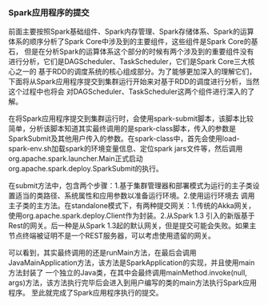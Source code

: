 ### Spark应用程序的提交

前面主要按照Spark基础组件、Spark内存管理、Spark存储体系、Spark的运算体系的顺序分析了Spark Core中涉及到的主要组件，这些组件是Spark Core的基石，
但是在分析Spark的运算体系这个部分的时候有两个涉及到的重要组件没有进行分析，它们是DAGScheduler、TaskScheduler，它们是Spark Core三大核心之一的
基于RDD的调度系统的核心组成部分。为了能够更加深入的理解它们，下面将从Spark应用程序提交到集群运行开始来对基于RDD的调度进行分析，当然这个过程中也将会
对DAGScheduler、TaskScheduler这两个组件进行深入的了解。

在将Spark应用程序提交到集群运行时，会使用spark-submit脚本，该脚本比较简单，分析该脚本知道其实最终调用的是spark-class脚本，传入的参数是
SparkSubmit及其他用户传入的参数。在spark-class中，首先会使用load-spark-env.sh加载spark的环境变量信息、定位spark jars文件等，然后调用
org.apache.spark.launcher.Main正式启动org.apache.spark.deploy.SparkSubmit的执行。

在submit方法中，包含两个步骤：1.基于集群管理器和部署模式为运行的主子类设置适当的类路径、系统属性和应用参数以准备运行环境。2.使用运行环境去
调用主子类的主方法。在standalone模式下，有两种提交网关：1.传统的Akka网关，使用org.apache.spark.deploy.Client作为封装。2.从Spark 1.3
引入的新版基于Rest的网关。后一种是从Spark 1.3起的默认网关，但是提交可能会失败。如果主节点终端被证明不是一个REST服务器，可以考虑使用遗留的网关。

可以看到，其实最终调用的还是runMain方法，在最后会调用JavaMainApplication方法，该方法是SparkApplication的实现，并且使用main方法封装了
一个独立的Java类，在其中会最终调用mainMethod.invoke(null, args)方法，该方法执行完毕后会进入到用户编写的类的main方法执行Spark应用程序。
至此就完成了Spark应用程序执行的提交。

